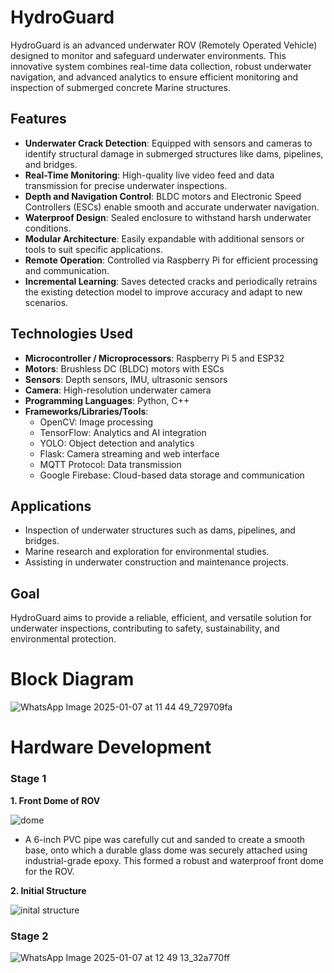 # HydroGuard  
HydroGuard is an advanced underwater ROV (Remotely Operated Vehicle) designed to monitor and safeguard underwater environments. This innovative system combines real-time data collection, robust underwater navigation, and advanced analytics to ensure efficient monitoring and inspection of submerged concrete Marine structures.  


## Features  
- **Underwater Crack Detection**: Equipped with sensors and cameras to identify structural damage in submerged structures like dams, pipelines, and bridges.  
- **Real-Time Monitoring**: High-quality live video feed and data transmission for precise underwater inspections.  
- **Depth and Navigation Control**: BLDC motors and Electronic Speed Controllers (ESCs) enable smooth and accurate underwater navigation.  
- **Waterproof Design**: Sealed enclosure to withstand harsh underwater conditions.  
- **Modular Architecture**: Easily expandable with additional sensors or tools to suit specific applications.  
- **Remote Operation**: Controlled via Raspberry Pi for efficient processing and communication.  
- **Incremental Learning**: Saves detected cracks and periodically retrains the existing detection model to improve accuracy and adapt to new scenarios.  


## Technologies Used  
- **Microcontroller / Microprocessors**: Raspberry Pi 5 and ESP32  
- **Motors**: Brushless DC (BLDC) motors with ESCs  
- **Sensors**: Depth sensors, IMU, ultrasonic sensors  
- **Camera**: High-resolution underwater camera  
- **Programming Languages**: Python, C++  
- **Frameworks/Libraries/Tools**:  
  - OpenCV: Image processing  
  - TensorFlow: Analytics and AI integration  
  - YOLO: Object detection and analytics  
  - Flask: Camera streaming and web interface  
  - MQTT Protocol: Data transmission  
  - Google Firebase: Cloud-based data storage and communication  
  

## Applications  
- Inspection of underwater structures such as dams, pipelines, and bridges.  
- Marine research and exploration for environmental studies.  
- Assisting in underwater construction and maintenance projects.  

## Goal  
HydroGuard aims to provide a reliable, efficient, and versatile solution for underwater inspections, contributing to safety, sustainability, and environmental protection.  

# Block Diagram
![WhatsApp Image 2025-01-07 at 11 44 49_729709fa](https://github.com/user-attachments/assets/afcf3cc5-844f-4262-8f25-4f9cdc7466a3)

# Hardware Development
### Stage 1
 **1. Front Dome of ROV**

![dome](https://github.com/user-attachments/assets/1ba59746-89b4-4186-813f-651db0ee2839)

- A 6-inch PVC pipe was carefully cut and sanded to create a smooth base, onto which a durable glass dome was securely attached using industrial-grade epoxy. This formed a robust and waterproof front dome for the ROV.


 **2. Initial Structure**
  
  ![inital structure](https://github.com/user-attachments/assets/edd7670c-33e4-45d0-954e-32490f96dece)

### Stage 2

![WhatsApp Image 2025-01-07 at 12 49 13_32a770ff](https://github.com/user-attachments/assets/22941035-1a90-4ab1-8f47-35949584d7ca)



